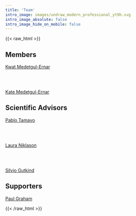 ```yaml
---
title: 'Team'
intro_image: images/undraw_modern_professional_yt9h.svg
intro_image_absolute: false
intro_image_hide_on_mobile: false
---
```

{{< raw_html >}}

<h2 class="team-title">Members</h2>

<a class="team-person" href="/team/kwat">Kwat Medetgul-Ernar</a>

<br><br>

<a class="team-person" href="/team/kate">Kate Medetgul-Ernar</a>

<h2 class="team-title">Scientific Advisors</h2>

<a class="team-person" target="_blank" href="https://scholar.google.com/citations?user=lLqTCtUAAAAJ">Pablo Tamayo</a>

<br><br>

<a class="team-person" target="_blank" href="https://en.wikipedia.org/wiki/Laura_Niklason">Laura Niklason</a>

<br><br>

<a class="team-person" target="_blank" href="https://medschool.ucsd.edu/research/moores/about/leadership/directors-office/Pages/Associate-Director,-Basic-Science.aspx">Silvio Gutkind</a>

<h2 class="team-title">Supporters</h2>


<a class="team-person" target="_blank" href="https://en.wikipedia.org/wiki/Paul_Graham_(programmer)">Paul Graham</a>

{{< /raw_html >}}